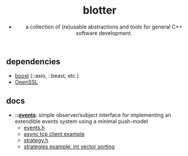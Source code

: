 <header>
    <h1>
        <b>blotter</b>
    </h1>
    <div>
        <ul>
            <li>a collection of (re)usable abstractions and tools for general C++ software development.</li>
        </ul>
    </div>
</header>
<body>
	<h2>
        <b>dependencies</b>
    </h2>
    <ul>
        <li>
       		<a href="https://www.boost.org">boost</a> (::asio, ::beast, etc.) 
        </li>
		<li>
			<a href="https://www.openssl.org/">OpenSSL</a>
		</li>
    </ul>
    <h2>
    	<b>docs</b>  
  	</h2>
  	<ul>
     	<li>
          	<!-- EVENTS BEGIN -->
         	<b>::<a href="https://github.com/turakz/blotter/tree/master/events">events</b></a>: simple observer/subject interface for implementing an extendible events system using a minimal push-model 
          	<ul>
                <li><a href="https://github.com/turakz/blotter/tree/master/events/events.h">events.h</a></li>
                <li><a href="https://github.com/turakz/blotter/blob/master/events/tcp-client-with-events.cpp">async tcp client example</a></li>
          	</ul>
            <!-- EVENTS END -->
            <!-- STRATEGY BEGIN -->
            <ul>
                <li><a href="https://github.com/turakz/blotter/blob/master/strategies/strategy.h">strategy.h</a></li>
                <li><a href="https://github.com/turakz/blotter/blob/master/strategies/strategy_example.cpp">strategies example: int vector sorting</a></li>
            </ul>
            <!-- STRATEGY END -->
      	</li>  
  	</ul>
</body>
